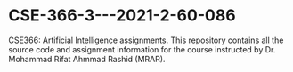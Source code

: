 # CSE-366-3---2021-2-60-086
CSE366: Artificial Intelligence assignments.
This repository contains all the source code and assignment information for the course 
instructed by Dr. Mohammad Rifat Ahmmad Rashid (MRAR).
